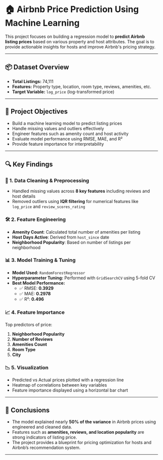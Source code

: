 # 🏠 Airbnb Price Prediction Using Machine Learning

This project focuses on building a regression model to **predict Airbnb listing prices** based on various property and host attributes. The goal is to provide actionable insights for hosts and improve Airbnb's pricing strategy.

---

## 📦 Dataset Overview

- **Total Listings:** 74,111
- **Features:** Property type, location, room type, reviews, amenities, etc.
- **Target Variable:** `log_price` (log-transformed price)

---

## 🎯 Project Objectives

- Build a machine learning model to predict listing prices
- Handle missing values and outliers effectively
- Engineer features such as amenity count and host activity
- Evaluate model performance using RMSE, MAE, and R²
- Provide feature importance for interpretability

---

## 🔍 Key Findings

### 📌 1. Data Cleaning & Preprocessing
- Handled missing values across **8 key features** including reviews and host details
- Removed outliers using **IQR filtering** for numerical features like `log_price` and `review_scores_rating`

### 🛠️ 2. Feature Engineering
- **Amenity Count**: Calculated total number of amenities per listing
- **Host Days Active**: Derived from `host_since` date
- **Neighborhood Popularity**: Based on number of listings per neighborhood

### 📊 3. Model Training & Tuning
- **Model Used:** `RandomForestRegressor`
- **Hyperparameter Tuning:** Performed with `GridSearchCV` using 5-fold CV
- **Best Model Performance:**
  - ✅ RMSE: **0.3929**
  - ✅ MAE: **0.2978**
  - ✅ R²: **0.496**

### 📈 4. Feature Importance
Top predictors of price:
1. **Neighborhood Popularity**
2. **Number of Reviews**
3. **Amenities Count**
4. **Room Type**
5. **City**

### 📉 5. Visualization
- Predicted vs Actual prices plotted with a regression line
- Heatmap of correlations between key variables
- Feature importance displayed using a horizontal bar chart

---

## 🧠 Conclusions

- The model explained nearly **50% of the variance** in Airbnb prices using engineered and cleaned data.
- Features such as **amenities, reviews, and location popularity** are strong indicators of listing price.
- The project provides a blueprint for pricing optimization for hosts and Airbnb’s recommendation system.

---
